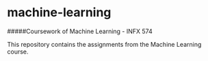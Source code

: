 # machine-learning
#####Coursework of Machine Learning - INFX 574

This repository contains the assignments from the Machine Learning course.
